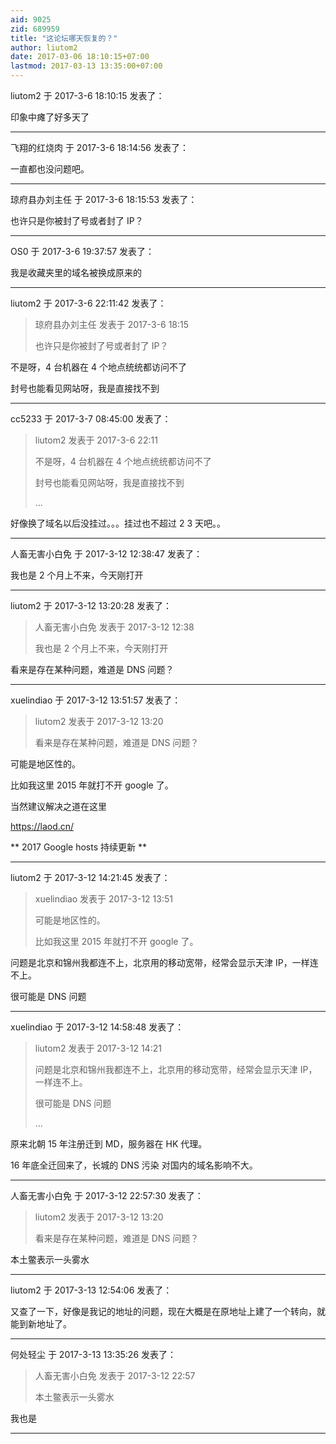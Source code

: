 ```yaml
---
aid: 9025
zid: 689959
title: "这论坛哪天恢复的？"
author: liutom2
date: 2017-03-06 18:10:15+07:00
lastmod: 2017-03-13 13:35:00+07:00
---
```


liutom2 于 2017-3-6 18:10:15 发表了：

印象中瘫了好多天了

---

飞翔的红烧肉 于 2017-3-6 18:14:56 发表了：

一直都也没问题吧。

---

琼府县办刘主任 于 2017-3-6 18:15:53 发表了：

也许只是你被封了号或者封了 IP？

---

OS0 于 2017-3-6 19:37:57 发表了：

我是收藏夹里的域名被换成原来的

---

liutom2 于 2017-3-6 22:11:42 发表了：

> 琼府县办刘主任 发表于 2017-3-6 18:15
>
> 也许只是你被封了号或者封了 IP？

不是呀，4 台机器在 4 个地点统统都访问不了

封号也能看见网站呀，我是直接找不到

---

cc5233 于 2017-3-7 08:45:00 发表了：

> liutom2 发表于 2017-3-6 22:11
>
> 不是呀，4 台机器在 4 个地点统统都访问不了
>
> 封号也能看见网站呀，我是直接找不到
>
> ...

好像换了域名以后没挂过。。。挂过也不超过 2 3 天吧。。

---

人畜无害小白免 于 2017-3-12 12:38:47 发表了：

我也是 2 个月上不来，今天刚打开

---

liutom2 于 2017-3-12 13:20:28 发表了：

> 人畜无害小白免 发表于 2017-3-12 12:38
>
> 我也是 2 个月上不来，今天刚打开

看来是存在某种问题，难道是 DNS 问题？

---

xuelindiao 于 2017-3-12 13:51:57 发表了：

> liutom2 发表于 2017-3-12 13:20
>
> 看来是存在某种问题，难道是 DNS 问题？

可能是地区性的。

比如我这里 2015 年就打不开 google 了。

当然建议解决之道在这里

https://laod.cn/

**
2017 Google hosts 持续更新
**

---

liutom2 于 2017-3-12 14:21:45 发表了：

> xuelindiao 发表于 2017-3-12 13:51
>
> 可能是地区性的。
>
> 比如我这里 2015 年就打不开 google 了。

问题是北京和锦州我都连不上，北京用的移动宽带，经常会显示天津 IP，一样连不上。

很可能是 DNS 问题

---

xuelindiao 于 2017-3-12 14:58:48 发表了：

> liutom2 发表于 2017-3-12 14:21
>
> 问题是北京和锦州我都连不上，北京用的移动宽带，经常会显示天津 IP，一样连不上。
>
> 很可能是 DNS 问题
>
> ...

原来北朝 15 年注册迁到 MD，服务器在 HK 代理。

16 年底全迁回来了，长城的 DNS 污染 对国内的域名影响不大。

---

人畜无害小白免 于 2017-3-12 22:57:30 发表了：

> liutom2 发表于 2017-3-12 13:20
>
> 看来是存在某种问题，难道是 DNS 问题？

本土鳖表示一头雾水

---

liutom2 于 2017-3-13 12:54:06 发表了：

又查了一下，好像是我记的地址的问题，现在大概是在原地址上建了一个转向，就能到新地址了。

---

何处轻尘 于 2017-3-13 13:35:26 发表了：

> 人畜无害小白免 发表于 2017-3-12 22:57
>
> 本土鳖表示一头雾水

我也是

---
